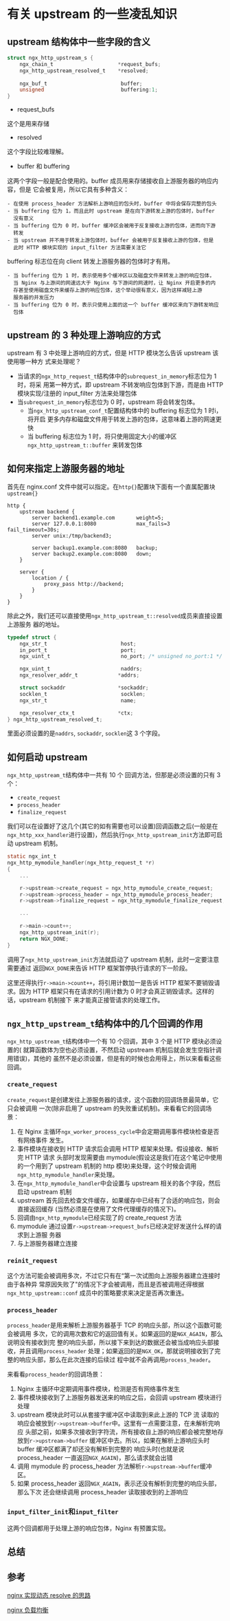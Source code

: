# 有关 upstream 的一些凌乱知识

## upstream 结构体中一些字段的含义

```c
struct ngx_http_upstream_s {
    ngx_chain_t                     *request_bufs;
    ngx_http_upstream_resolved_t    *resolved;
    
    ngx_buf_t                        buffer;
    unsigned                         buffering:1;
}
```

* request_bufs

这个是用来存储

* resolved

这个字段比较难理解。

* buffer 和 buffering

这两个字段一般是配合使用的。buffer 成员用来存储接收自上游服务器的响应内容，但是
它会被复用，所以它具有多种含义：

    - 在使用 process_header 方法解析上游响应的包头时，buffer 中将会保存完整的包头
    - 当 buffering 位为 1，而且此时 upstream 是在向下游转发上游的包体时，buffer
      没有意义
    - 当 buffering 位为 0 时，buffer 缓冲区会被用于反复接收上游的包体，进而向下游
      转发
    - 当 upstream 并不用于转发上游包体时，buffer 会被用于反复接收上游的包体，但是
      此时 HTTP 模块实现的 input_filter 方法需要关注它

buffering 标志位在向 client 转发上游服务器的包体时才有用。

    - 当 buffering 位为 1 时，表示使用多个缓冲区以及磁盘文件来转发上游的响应包体，
      当 Nginx 与上游间的网速远大于 Nginx 与下游间的网速时，让 Nginx 开启更多的内
      存甚至使用磁盘文件来缓存上游的响应包体，这个举动很有意义，因为这样减轻上游
      服务器的并发压力
    - 当 buffering 位为 0 时，表示只使用上面的这一个 buffer 缓冲区来向下游转发响应
      包体


## upstream 的 3 种处理上游响应的方式

upstream 有 3 中处理上游响应的方式，但是 HTTP 模块怎么告诉 upstream 该使用哪一种方
式来处理呢？

* 当请求的`ngx_http_request_t`结构体中的`subrequest_in_memory`标志位为 1 时，将采
用第一种方式，即 upstream 不转发响应包体到下游，而是由 HTTP 模块实现/注册的 input_filter
方法来处理包体
* 当`subrequest_in_memory`标志位为 0 时，upstream 将会转发包体。
    - 当`ngx_http_upstream_conf_t`配置结构体中的 buffering 标志位为 1 时i，将开启
      更多内存和磁盘文件用于转发上游的包体，这意味着上游的网速更快
    - 当 buffering 标志位为 1 时，将只使用固定大小的缓冲区`ngx_http_upstream_t::buffer`
      来转发包体
      
## 如何来指定上游服务器的地址

首先在 nginx.conf 文件中就可以指定。在`http{}`配置块下面有一个直属配置块`upstream{}`

```Nginx
http {
    upstream backend {
        server backend1.example.com       weight=5;
        server 127.0.0.1:8080             max_fails=3 fail_timeout=30s;
        server unix:/tmp/backend3;

        server backup1.example.com:8080   backup;
        server backup2.example.com:8080   down;
    }

    server {
        location / {
            proxy_pass http://backend;
        }
    }
}
```

除此之外，我们还可以直接使用`ngx_http_upstream_t::resolved`成员来直接设置上游服务
器的地址。

```c
typedef struct {
    ngx_str_t                        host;
    in_port_t                        port;
    ngx_uint_t                       no_port; /* unsigned no_port:1 */

    ngx_uint_t                       naddrs;
    ngx_resolver_addr_t             *addrs;

    struct sockaddr                 *sockaddr;
    socklen_t                        socklen;
    ngx_str_t                        name;

    ngx_resolver_ctx_t              *ctx;
} ngx_http_upstream_resolved_t;
```

里面必须设置的是`naddrs`, `sockaddr`, `socklen`这 3 个字段。

##  如何启动 upstream

`ngx_http_upstream_t`结构体中一共有 10 个 回调方法，但那是必须设置的只有 3 个：

* `create_request`
* `process_header`
* `finalize_request`

我们可以在设置好了这几个(其它的如有需要也可以设置)回调函数之后(一般是在
`ngx_http_xxx_handler`进行设置)，然后执行`ngx_http_upstream_init`方法即可启动 upstream
机制。

```c
static ngx_int_t
ngx_http_mymodule_handler(ngx_http_request_t *r)
{
    ...

    r->upstream->create_request = ngx_http_mymodule_create_request;
    r->upstream->process_header = ngx_http_mymodule_process_header;
    r->upstream->finalize_request = ngx_http_mymodule_finalize_request;

    ...
    
    r->main->count++;
    ngx_http_upstream_init(r);
    return NGX_DONE;
}
```

调用了`ngx_http_upstream_init`方法就启动了 upstream 机制，此时一定要注意需要通过
返回`NGX_DONE`来告诉 HTTP 框架暂停执行请求的下一阶段。

这里还得执行`r->main->count++`，将引用计数加一是告诉 HTTP 框架不要销毁请求。因为
HTTP 框架只有在请求的引用计数为 0 时才会真正销毁请求。这样的话，upstream 机制接下
来才能真正接管请求的处理工作。

## `ngx_http_upstream_t`结构体中的几个回调的作用

`ngx_http_upstream_t`结构体中一个有 10 个回调，其中 3 个是 HTTP 模块必须设置的(
就算函数体为空也必须设置，不然启动 upstream 机制后就会发生空指针调用错误)，其他的
虽然不是必须设置，但是有的时候也会用得上，所以来看看这些回调。

### `create_request`

`create_request`是创建发往上游服务器的请求，这个函数的回调场景最简单，它只会被调用
一次(除非启用了 upstream 的失败重试机制)。来看看它的回调场景：

1. 在 Nginx 主循环`ngx_worker_process_cycle`中会定期调用事件模块检查是否有网络事件
发生。
2. 事件模块在接收到 HTTP 请求后会调用 HTTP 框架来处理。假设接收、解析完 HTTP 请求
头部时发现需要由 mymodule(假设这是我们在这个笔记中使用的一个用到了 upstream 机制的
http 模块)来处理，这个时候会调用`ngx_http_mymodule_handler`来处理。
3. 在`ngx_http_mymodule_handler`中会设置与 upstream 相关的各个字段，然后启动 upstream
机制
4. upstream 首先回去检查文件缓存，如果缓存中已经有了合适的响应包，则会直接返回缓存
(当然必须是在使用了文件代理缓存的情况下)。
5. 回调由`ngx_http_mymodule`已经实现了的 create_request 方法
6. mymodule 通过设置`r->upstream->request_bufs`已经决定好发送什么样的请求到上游服
务器
7.  与上游服务器建立连接

### `reinit_request`

这个方法可能会被调用多次，不过它只有在“第一次试图向上游服务器建立连接时由于各种异
常原因失败了"的情况下才会被调用，而且是否被调用还得根据`ngx_http_upstream::conf`
成员中的策略要求来决定是否再次重连。

### `process_header`

`process_header`是用来解析上游服务器基于 TCP 的响应头部，所以这个函数可能会被调用
多次，它的调用次数和它的返回值有关。如果返回的是`NGX_AGAIN`，那么说明没有接收到完
整的响应头部，所以接下来到达的数据还会被当成响应头部接收，并且调用`process_header`
处理；如果返回的是`NGX_OK`，那就说明接收到了完整的响应头部，那么在此次连接的后续过
程中就不会再调用`process_header`。

来看看`process_header`的回调场景：

1. Nginx 主循环中定期调用事件模块，检测是否有网络事件发生
2. 事件模块接收到了上游服务器发送来的响应之后，会回调 upstream 模块进行处理
3. upstream 模块此时可以从套接字缓冲区中读取到来此上游的 TCP 流
   读取的响应会被放到`r->upstream->buffer`中。这里有一点需要注意，在未解析完响应
头部之前，如果多次接收到字符流，所有接收自上游的响应都会被完整地存放到`r->upstream->buffer`
缓冲区中去。所以，如果在解析上游响应头时 buffer 缓冲区都满了却还没有解析到完整的
响应头时(也就是说 process_header 一直返回`NGX_AGAIN`)，那么请求就会出错
4. 调用 mymodule 的 process_header 方法解析`r->upstream->buffer`缓冲区。
5. 如果 process_header 返回`NGX_AGAIN`，表示还没有解析到完整的响应头部，那么下次
还会继续调用 process_header 读取接收到的上游响应

### `input_filter_init`和`input_filter`

这两个回调都用于处理上游的响应包体，Nginx 有预置实现。

## 总结

## 参考

[nginx 实现动态 resolve 的思路](http://abonege.github.io/2017/12/15/nginx实现动态resolve的思路/)

[nginx 负载均衡](https://qidawu.github.io/2017/05/13/nginx-upstream/)
